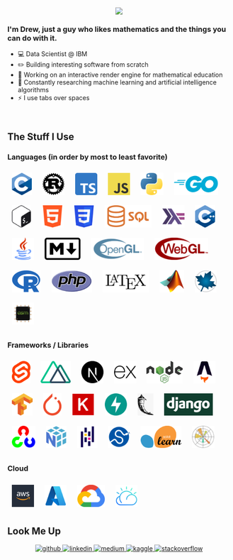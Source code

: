 <div align="center">
<img src="https://i.giphy.com/media/3ornk57KwDXf81rjWM/giphy.webp" align="center" style="width: 50%" />
</div>  
  
### I'm Drew, just a guy who likes mathematics and the things you can do with it.
- 💻 Data Scientist @ IBM
- ✏️ Building interesting software from scratch
- 🔭 Working on an interactive render engine for mathematical education  
- 🌱 Constantly researching machine learning and artificial intelligence algorithms  
- ⚡ I use tabs over spaces  
  
<br/>  

## The Stuff I Use

### Languages (in order by most to least favorite)
<div>  
<img style="margin: 10px" src="./c.png" height="50" />
<img style="margin: 10px" src="./rust.png" height="50" />
<img style="margin: 10px" src="./typescript.png" height="50" />
<img style="margin: 10px" src="./javascript.png" height="50" />
<img style="margin: 10px" src="./python.png" height="50" />
<img style="margin: 10px" src="./golang-1.svg" height="50" />
<img style="margin: 10px" src="./bash.png" height="50" />
<img style="margin: 10px" src="./html.png" height="50" />
<img style="margin: 10px" src="./css.png" height="50" />
<img style="margin: 10px" src="./sql.png" height="50" />
<img style="margin: 10px" src="./haskell.png" height="50" />
<img style="margin: 10px" src="./c-plus-plus.png" height="50" />
<img style="margin: 10px" src="./java.png" height="50" />
<img style="margin: 10px" src="./markdown.png" height="50" />
<img style="margin: 10px" src="./opengl.png" height="50" />
<img style="margin: 10px" src="./webgl.png" height="50" />
<img style="margin: 10px" src="./r.png" height="50" />
<img style="margin: 10px" src="./php.png" height="50" />
<img style="margin: 10px" src="./latex.png" height="50" />
<img style="margin: 10px" src="./matlab.png" height="50" />
<img style="margin: 10px" src="./maple.png" height="50" />
<img style="margin: 10px" src="./assembly.png" height="50" />
</div>

### Frameworks / Libraries
<div>
<img style="margin: 10px" src="./image 43.png" height="50" />
  <img style="margin: 10px" src="./image 44.png" height="50" />
  <img style="margin: 10px" src="./image 45.png" height="50" />
  <img style="margin: 10px" src="./image 46.png" height="50" />
  <img style="margin: 10px" src="./image 47.png" height="50" />
  <img style="margin: 10px" src="./image 48.png" height="50" />
  <img style="margin: 10px" src="./image 49.png" height="50" />
  <img style="margin: 10px" src="./image 50.png" height="50" />
  <img style="margin: 10px" src="./image 51.png" height="50" />
  <img style="margin: 10px" src="./image 52.png" height="50" />
  <img style="margin: 10px" src="./image 53.png" height="50" />
  <img style="margin: 10px" src="./image 54.png" height="50" />
  <img style="margin: 10px" src="./image 55.png" height="50" />
  <img style="margin: 10px" src="./image 56.png" height="50" />
  <img style="margin: 10px" src="./image 57.png" height="50" />
  <img style="margin: 10px" src="./image 58.png" height="50" />
  <img style="margin: 10px" src="./image 59.png" height="50" />
  <img style="margin: 10px" src="./image 60.png" height="50" />
</div>

### Cloud
<div>
  <img style="margin: 10px" src="./K8lb6OtN_400x400.jpg" height="50" />
  <img style="margin: 10px" src="./azure.png" height="50" />
  <img style="margin: 10px" src="./google-cloud-platform-icon-1024x823-mrdn81d1.png" height="50" />
  <img style="margin: 10px" src="./b0b18bd010c5851b5f82d0a98bfde369.png" height="50" />
</div>

## Look Me Up
<div align="center">
<a href="https://github.com/drew-worden" target="_blank">
<img src=https://img.shields.io/badge/github-%2324292e.svg?&style=for-the-badge&logo=github&logoColor=white alt=github style="margin-bottom: 5px;" />
</a>
<a href="https://linkedin.com/in/drewpworden" target="_blank">
<img src=https://img.shields.io/badge/linkedin-%231E77B5.svg?&style=for-the-badge&logo=linkedin&logoColor=white alt=linkedin style="margin-bottom: 5px;" />
</a>
<a href="https://medium.com/drewpworden" target="_blank">
<img src=https://img.shields.io/badge/medium-%23292929.svg?&style=for-the-badge&logo=medium&logoColor=white alt=medium style="margin-bottom: 5px;" />
</a>
<a href="https://www.kaggle.com/drewpworden" target="_blank">
<img src=https://img.shields.io/badge/kaggle-%2344BAE8.svg?&style=for-the-badge&logo=kaggle&logoColor=white alt=kaggle style="margin-bottom: 5px;" />
</a>
<a href="https://stackoverflow.com/users/drewpworden" target="_blank">
<img src=https://img.shields.io/badge/stackoverflow-%23F28032.svg?&style=for-the-badge&logo=stackoverflow&logoColor=white alt=stackoverflow style="margin-bottom: 5px;" />
</a>  
</div> 

